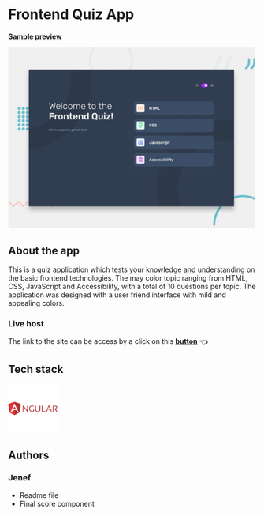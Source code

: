 # Frontend Quiz App

**Sample preview**

<img src="./src/assets/preview.jpg" alt="angular svg image" width="500px" >

## About the app
This is a quiz application which tests your knowledge and understanding on the basic frontend technologies. The may color topic ranging from HTML, CSS, JavaScript and Accessibility, with a total of 10 questions per topic. The application was designed with a user friend interface with mild and appealing colors.


### Live host
The link to the site can be access by a click on this [**button**](https://frontend-quiz-app-mainv1.vercel.app/) 👈

## Tech stack
<img src="./src/assets/icon-angular.svg" alt="angular svg image" width="100px" >

## Authors
### Jenef
- Readme file
- Final score component

 
